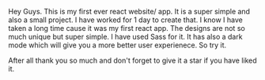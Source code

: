 Hey Guys. This is my first ever react website/ app. It is a super simple and also a small project. I have worked for 1 day to create that. I know I have taken a long time cause it was my first react app. The designs are not so much unique but super simple. I have used Sass for it. It has also a dark mode which will give you a more better user experienece. So try it.

After all thank you so much and don't forget to give it a star if you have liked it.
